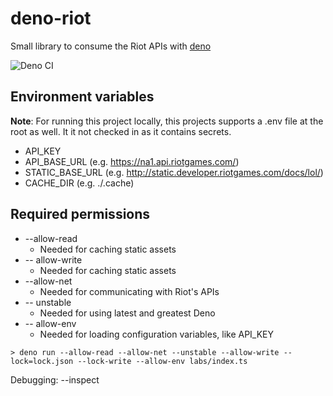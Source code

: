 # deno-riot

Small library to consume the Riot APIs with [deno](https://deno.land/)

![Deno CI](https://github.com/p-ob/deno-riot/workflows/Deno%20CI/badge.svg?branch=main)

## Environment variables

**Note**: For running this project locally, this projects supports a .env file at the root as well. It it not checked in as it contains secrets.

- API_KEY
- API_BASE_URL (e.g. https://na1.api.riotgames.com/)
- STATIC_BASE_URL (e.g. http://static.developer.riotgames.com/docs/lol/)
- CACHE_DIR (e.g. ./.cache)

## Required permissions

- --allow-read
  - Needed for caching static assets
- -- allow-write
  - Needed for caching static assets
- --allow-net
  - Needed for communicating with Riot's APIs
- -- unstable
  - Needed for using latest and greatest Deno
- -- allow-env
  - Needed for loading configuration variables, like API_KEY


```shell
> deno run --allow-read --allow-net --unstable --allow-write --lock=lock.json --lock-write --allow-env labs/index.ts
```

Debugging: --inspect
